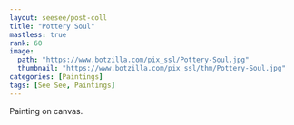 ```yaml
---
layout: seesee/post-coll
title: "Pottery Soul"
mastless: true
rank: 60
image:
  path: "https://www.botzilla.com/pix_ssl/Pottery-Soul.jpg"
  thumbnail: "https://www.botzilla.com/pix_ssl/thm/Pottery-Soul.jpg"
categories: [Paintings]
tags: [See See, Paintings]
---
```


Painting on canvas.



